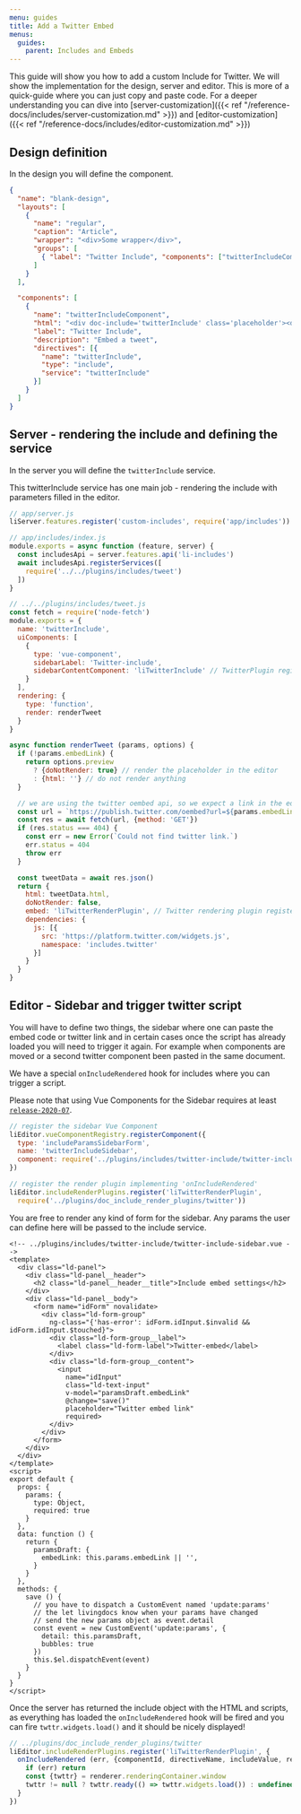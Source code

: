```yaml
---
menu: guides
title: Add a Twitter Embed
menus:
  guides:
    parent: Includes and Embeds
---
```


This guide will show you how to add a custom Include for Twitter. We will show the implementation for the design, server and editor.
This is more of a quick-guide where you can just copy and paste code. For a deeper understanding you can dive into [server-customization]({{< ref "/reference-docs/includes/server-customization.md" >}}) and [editor-customization]({{< ref "/reference-docs/includes/editor-customization.md" >}})


## Design definition

In the design you will define the component.

```json
{
  "name": "blank-design",
  "layouts": [
    {
      "name": "regular",
      "caption": "Article",
      "wrapper": "<div>Some wrapper</div>",
      "groups": [
        { "label": "Twitter Include", "components": ["twitterIncludeComponent"] }
      ]
    }
  ],

  "components": [
    {
      "name": "twitterIncludeComponent",
      "html": "<div doc-include='twitterInclude' class='placeholder'><div className='example-inline-placeholder-styles' style='min-height: 100px;outline: 1px dashed rgba(0, 0, 0, 0.2);position: relative;'/></div>",
      "label": "Twitter Include",
      "description": "Embed a tweet",
      "directives": [{
        "name": "twitterInclude",
        "type": "include",
        "service": "twitterInclude"
      }]
    }
  ]
}
```

## Server - rendering the include and defining the service

In the server you will define the `twitterInclude` service.

This twitterInclude service has one main job -
rendering the include with parameters filled in the editor.

```js
// app/server.js
liServer.features.register('custom-includes', require('app/includes'))

// app/includes/index.js
module.exports = async function (feature, server) {
  const includesApi = server.features.api('li-includes')
  await includesApi.registerServices([
    require('../../plugins/includes/tweet')
  ])
}

// ../../plugins/includes/tweet.js
const fetch = require('node-fetch')
module.exports = {
  name: 'twitterInclude',
  uiComponents: [
    {
      type: 'vue-component',
      sidebarLabel: 'Twitter-include',
      sidebarContentComponent: 'liTwitterInclude' // TwitterPlugin registered in the editor.
    }
  ],
  rendering: {
    type: 'function',
    render: renderTweet
  }
}

async function renderTweet (params, options) {
  if (!params.embedLink) {
    return options.preview
      ? {doNotRender: true} // render the placeholder in the editor
      : {html: ''} // do not render anything
  }

  // we are using the twitter oembed api, so we expect a link in the editor
  const url = `https://publish.twitter.com/oembed?url=${params.embedLink};omit_script=true`
  const res = await fetch(url, {method: 'GET'})
  if (res.status === 404) {
    const err = new Error(`Could not find twitter link.`)
    err.status = 404
    throw err
  }

  const tweetData = await res.json()
  return {
    html: tweetData.html,
    doNotRender: false,
    embed: 'liTwitterRenderPlugin', // Twitter rendering plugin registered in the editor.
    dependencies: {
      js: [{
        src: 'https://platform.twitter.com/widgets.js',
        namespace: 'includes.twitter'
      }]
    }
  }
}
```


## Editor - Sidebar and trigger twitter script

You will have to define two things, the sidebar where one can paste the embed code or twitter link and in certain cases once the script has already loaded you will need to trigger it again. For example when components are moved or a second twitter component been pasted in the same document.

We have a special `onIncludeRendered` hook for includes where you can trigger a script.

Please note that using Vue Components for the Sidebar requires at least [`release-2020-07`](https://github.com/livingdocsIO/livingdocs-release-notes/blob/master/releases/release-2020-07.md).
```js
// register the sidebar Vue Component
liEditor.vueComponentRegistry.registerComponent({
  type: 'includeParamsSidebarForm',
  name: 'twitterIncludeSidebar',
  component: require('../plugins/includes/twitter-include/twitter-include-sidebar.vue').default
})

// register the render plugin implementing 'onIncludeRendered'
liEditor.includeRenderPlugins.register('liTwitterRenderPlugin',
  require('../plugins/doc_include_render_plugins/twitter'))
```

You are free to render any kind of form for the sidebar. Any params the user can define here
will be passed to the include service.
```vue
<!-- ../plugins/includes/twitter-include/twitter-include-sidebar.vue -->
<template>
  <div class="ld-panel">
    <div class="ld-panel__header">
      <h2 class="ld-panel__header__title">Include embed settings</h2>
    </div>
    <div class="ld-panel__body">
      <form name="idForm" novalidate>
        <div class="ld-form-group"
          ng-class="{'has-error': idForm.idInput.$invalid && idForm.idInput.$touched}">
          <div class="ld-form-group__label">
            <label class="ld-form-label">Twitter-embed</label>
          </div>
          <div class="ld-form-group__content">
            <input
              name="idInput"
              class="ld-text-input"
              v-model="paramsDraft.embedLink"
              @change="save()"
              placeholder="Twitter embed link"
              required>
          </div>
        </div>
      </form>
    </div>
  </div>
</template>
<script>
export default {
  props: {
    params: {
      type: Object,
      required: true
    }
  },
  data: function () {
    return {
      paramsDraft: {
        embedLink: this.params.embedLink || '',
      }
    }
  },
  methods: {
    save () {
      // you have to dispatch a CustomEvent named 'update:params'
      // the let livingdocs know when your params have changed
      // send the new params object as event.detail
      const event = new CustomEvent('update:params', {
        detail: this.paramsDraft,
        bubbles: true
      })
      this.$el.dispatchEvent(event)
    }
  }
}
</script>
```

Once the server has returned the include object with the HTML and scripts,
as everything has loaded the `onIncludeRendered` hook will be fired and you can fire `twttr.widgets.load()` and it should be nicely displayed!
```js
// ../plugins/doc_include_render_plugins/twitter
liEditor.includeRenderPlugins.register('liTwitterRenderPlugin', {
  onIncludeRendered (err, {componentId, directiveName, includeValue, renderer}) {
    if (err) return
    const {twttr} = renderer.renderingContainer.window
    twttr != null ? twttr.ready(() => twttr.widgets.load()) : undefined
  }
})
```
